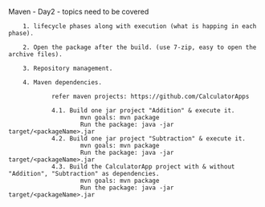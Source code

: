 Maven - Day2 - topics need to be covered

        1. lifecycle phases along with execution (what is happing in each phase).

        2. Open the package after the build. (use 7-zip, easy to open the archive files).
        
        3. Repository management.
        
        4. Maven dependencies.
        
                refer maven projects: https://github.com/CalculatorApps
                
                4.1. Build one jar project "Addition" & execute it. 
                        mvn goals: mvn package
                        Run the package: java -jar target/<packageName>.jar
                4.2. Build one jar project "Subtraction" & execute it. 
                        mvn goals: mvn package
                        Run the package: java -jar target/<packageName>.jar
                4.3. Build the CalculatorApp project with & without "Addition", "Subtraction" as dependencies.  
                        mvn goals: mvn package
                        Run the package: java -jar target/<packageName>.jar        
    
